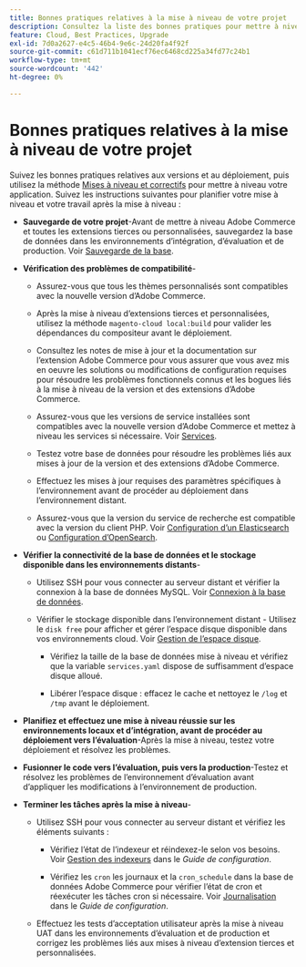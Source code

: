```yaml
---
title: Bonnes pratiques relatives à la mise à niveau de votre projet
description: Consultez la liste des bonnes pratiques pour mettre à niveau vos fichiers de projet.
feature: Cloud, Best Practices, Upgrade
exl-id: 7d0a2627-e4c5-46b4-9e6c-24d20fa4f92f
source-git-commit: c61d711b1041ecf76ec6468cd225a34fd77c24b1
workflow-type: tm+mt
source-wordcount: '442'
ht-degree: 0%

---
```


# Bonnes pratiques relatives à la mise à niveau de votre projet

Suivez les bonnes pratiques relatives aux versions et au déploiement, puis utilisez la méthode [Mises à niveau et correctifs](../development/commerce-version.md) pour mettre à niveau votre application. Suivez les instructions suivantes pour planifier votre mise à niveau et votre travail après la mise à niveau :

- **Sauvegarde de votre projet**-Avant de mettre à niveau Adobe Commerce et toutes les extensions tierces ou personnalisées, sauvegardez la base de données dans les environnements d’intégration, d’évaluation et de production. Voir [Sauvegarde de la base](../development/commerce-version.md#project-backup).

- **Vérification des problèmes de compatibilité**-

   - Assurez-vous que tous les thèmes personnalisés sont compatibles avec la nouvelle version d’Adobe Commerce.

   - Après la mise à niveau d’extensions tierces et personnalisées, utilisez la méthode `magento-cloud local:build` pour valider les dépendances du compositeur avant le déploiement.

   - Consultez les notes de mise à jour et la documentation sur l’extension Adobe Commerce pour vous assurer que vous avez mis en oeuvre les solutions ou modifications de configuration requises pour résoudre les problèmes fonctionnels connus et les bogues liés à la mise à niveau de la version et des extensions d’Adobe Commerce.

   - Assurez-vous que les versions de service installées sont compatibles avec la nouvelle version d’Adobe Commerce et mettez à niveau les services si nécessaire. Voir [Services](../services/services-yaml.md).

   - Testez votre base de données pour résoudre les problèmes liés aux mises à jour de la version et des extensions d’Adobe Commerce.

   - Effectuez les mises à jour requises des paramètres spécifiques à l’environnement avant de procéder au déploiement dans l’environnement distant.

   - Assurez-vous que la version du service de recherche est compatible avec la version du client PHP. Voir [Configuration d’un Elasticsearch](../services/elasticsearch.md) ou [Configuration d’OpenSearch](../services/opensearch.md).

- **Vérifier la connectivité de la base de données et le stockage disponible dans les environnements distants**-

   - Utilisez SSH pour vous connecter au serveur distant et vérifier la connexion à la base de données MySQL. Voir [Connexion à la base de données](../services/mysql.md#connect-to-the-database).

   - Vérifier le stockage disponible dans l’environnement distant - Utilisez le `disk free` pour afficher et gérer l’espace disque disponible dans vos environnements cloud. Voir [Gestion de l’espace disque](../storage/manage-disk-space.md).

      - Vérifiez la taille de la base de données mise à niveau et vérifiez que la variable `services.yaml` dispose de suffisamment d’espace disque alloué.

      - Libérer l’espace disque : effacez le cache et nettoyez le `/log` et `/tmp` avant le déploiement.

- **Planifiez et effectuez une mise à niveau réussie sur les environnements locaux et d’intégration, avant de procéder au déploiement vers l’évaluation**-Après la mise à niveau, testez votre déploiement et résolvez les problèmes.

- **Fusionner le code vers l’évaluation, puis vers la production**-Testez et résolvez les problèmes de l’environnement d’évaluation avant d’appliquer les modifications à l’environnement de production.

- **Terminer les tâches après la mise à niveau**-

   - Utilisez SSH pour vous connecter au serveur distant et vérifiez les éléments suivants :

      - Vérifiez l’état de l’indexeur et réindexez-le selon vos besoins. Voir [Gestion des indexeurs](https://experienceleague.adobe.com/docs/commerce-operations/configuration-guide/cli/manage-indexers.html) dans le _Guide de configuration_.

      - Vérifiez les `cron` les journaux et la `cron_schedule` dans la base de données Adobe Commerce pour vérifier l’état de cron et réexécuter les tâches cron si nécessaire.
Voir [Journalisation](https://experienceleague.adobe.com/docs/commerce-operations/configuration-guide/cli/configure-cron-jobs.html#logging) dans le _Guide de configuration_.

   - Effectuez les tests d’acceptation utilisateur après la mise à niveau UAT dans les environnements d’évaluation et de production et corrigez les problèmes liés aux mises à niveau d’extension tierces et personnalisées.
